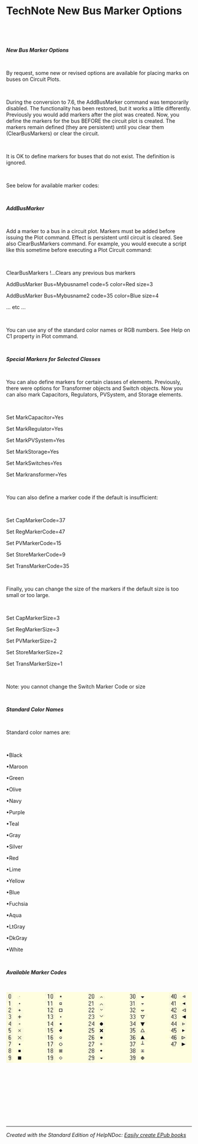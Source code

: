 # TechNote New Bus Marker Options

&nbsp;

&nbsp;

***New Bus Marker Options***

&nbsp;

By request, some new or revised options are available for placing marks on buses on Circuit Plots.

&nbsp;

During the conversion to 7.6, the AddBusMarker command was temporarily disabled. The functionality has been restored, but it works a little differently. Previously you would add markers after the plot was created. Now, you define the markers for the bus BEFORE the circuit plot is created. The markers remain defined (they are persistent) until you clear them (ClearBusMarkers) or clear the circuit.

&nbsp;

It is OK to define markers for buses that do not exist. The definition is ignored.

&nbsp;

See below for available marker codes:

&nbsp;

***AddBusMarker***

&nbsp;

Add a marker to a bus in a circuit plot. Markers must be added before issuing the Plot command. Effect is persistent until circuit is cleared. See also ClearBusMarkers command. For example, you would execute a script like this sometime before executing a Plot Circuit command:

&nbsp;

ClearBusMarkers \!...Clears any previous bus markers

AddBusMarker Bus=Mybusname1 code=5 color=Red size=3

AddBusMarker Bus=Mybusname2 code=35 color=Blue size=4

... etc ...

&nbsp;

You can use any of the standard color names or RGB numbers. See Help on C1 property in Plot command.

&nbsp;

***Special Markers for Selected Classes***

&nbsp;

You can also define markers for certain classes of elements. Previously, there were options for Transformer objects and Switch objects. Now you can also mark Capacitors, Regulators, PVSystem, and Storage elements.

&nbsp;

Set MarkCapacitor=Yes

Set MarkRegulator=Yes

Set MarkPVSystem=Yes

Set MarkStorage=Yes

Set MarkSwitches=Yes

Set Markransformer=Yes

&nbsp;

You can also define a marker code if the default is insufficient:

&nbsp;

Set CapMarkerCode=37

Set RegMarkerCode=47

Set PVMarkerCode=15

Set StoreMarkerCode=9

Set TransMarkerCode=35

&nbsp;

Finally, you can change the size of the markers if the default size is too small or too large.

&nbsp;

Set CapMarkerSize=3

Set RegMarkerSize=3

Set PVMarkerSize=2

Set StoreMarkerSize=2

Set TransMarkerSize=1

&nbsp;

Note: you cannot change the Switch Marker Code or size

&nbsp;

***Standard Color Names***

&nbsp;

Standard color names are:

&nbsp;

•Black

•Maroon

•Green

•Olive

•Navy

•Purple

•Teal

•Gray

•Silver

•Red

•Lime

•Yellow

•Blue

•Fuchsia

•Aqua

•LtGray

•DkGray

•White

&nbsp;

***Available Marker Codes***

&nbsp;

![Image](<lib/NewItem55.png>)

&nbsp;

&nbsp;

&nbsp;

&nbsp;

&nbsp;


***
_Created with the Standard Edition of HelpNDoc: [Easily create EPub books](<https://www.helpndoc.com/feature-tour>)_
